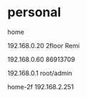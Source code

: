 # personal

home


192.168.0.20 2floor Remi

192.168.0.60
86913709

192.168.0.1
root/admin

home-2f
192.168.2.251
